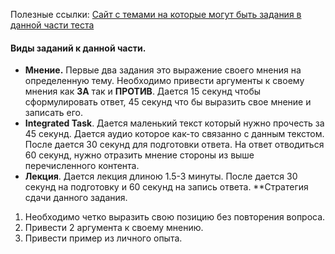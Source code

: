 Полезные ссылки:
[Сайт с темами на которые могут быть задания в данной части теста](https://www.examenglish.com)

#### Виды заданий к данной части. 
- **Мнение.** Первые два задания это выражение своего мнения на определенную тему. Необходимо привести аргументы к своему мнения как **ЗА** так и **ПРОТИВ**. Дается 15 секунд чтобы сформулировать ответ, 45 секунд что бы выразить свое мнение и записать его. 
- **Integrated Task**. Дается маленький текст который нужно прочесть за 45 секунд. Дается аудио которое как-то связанно с данным текстом. После дается 30 секунд для подготовки ответа. На ответ отводиться 60 секунд, нужно отразить мнение стороны из выше перечисленного контента. 
- **Лекция**. Дается лекция длиною 1.5-3 минуты. После дается 30 секунд на подготовку и 60 секунд на запись ответа. 
**Стратегия сдачи данного задания.
1. Необходимо четко выразить свою позицию без повторения вопроса. 
2. Привести 2 аргумента к своему мнению. 
3. Привести пример из личного опыта.